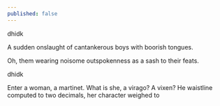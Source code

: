 ```yaml
---
published: false
---
```


dhidk

A sudden onslaught of cantankerous boys with boorish tongues. 

Oh, them wearing noisome outspokenness as a sash to their feats.

dhidk

Enter a woman, a martinet.
What is she, a virago? A vixen?
He waistline computed to two decimals, her character weighed to 